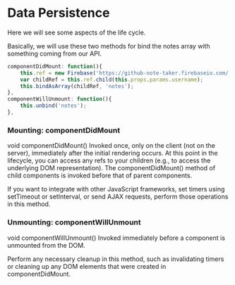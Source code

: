# Data Persistence

Here we will see some aspects of the life cycle.

Basically, we will use these two methods for bind the notes array with something
coming from our API.


```javascript
componentDidMount: function(){
	this.ref = new Firebase('https://github-note-taker.firebaseio.com/');
	var childRef = this.ref.child(this.props.params.username);
	this.bindAsArray(childRef, 'notes');
},
componentWillUnmount: function(){
	this.unbind('notes');
},
```

### Mounting: componentDidMount
void componentDidMount()
Invoked once, only on the client (not on the server), immediately after the initial rendering occurs. At this point in the lifecycle, you can access any refs to your children (e.g., to access the underlying DOM representation). The componentDidMount() method of child components is invoked before that of parent components.

If you want to integrate with other JavaScript frameworks, set timers using setTimeout or setInterval, or send AJAX requests, perform those operations in this method.


### Unmounting: componentWillUnmount #
void componentWillUnmount()
Invoked immediately before a component is unmounted from the DOM.

Perform any necessary cleanup in this method, such as invalidating timers or cleaning up any DOM elements that were created in componentDidMount.
